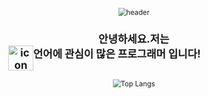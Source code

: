 <div align="center">
  
  ![header](https://capsule-render.vercel.app/api?type=Waving&color=timeGradient&height=200&section=header&text=I%20love%20C!&fontSize=90&fontAlignY=40)
  
  <h2>안녕하세요.저는
  <div style="display: flex;">
  <img src="https://techstack-generator.vercel.app/cpp-icon.svg" alt="icon" width="50tyle="width: 30px; height: 30px; margin-right: 0px; margin-bottom: 0px;" />
  언어에 관심이 많은 프로그래머 입니다!
  </h2>
  
  ![Top Langs](https://github-readme-stats.vercel.app/api/top-langs/?username=rod40430&layout=compact)
</div>
